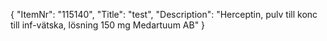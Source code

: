 {
  "ItemNr": "115140",
  "Title": "test",
  "Description": "Herceptin, pulv till konc till inf-vätska, lösning 150 mg Medartuum AB"
}